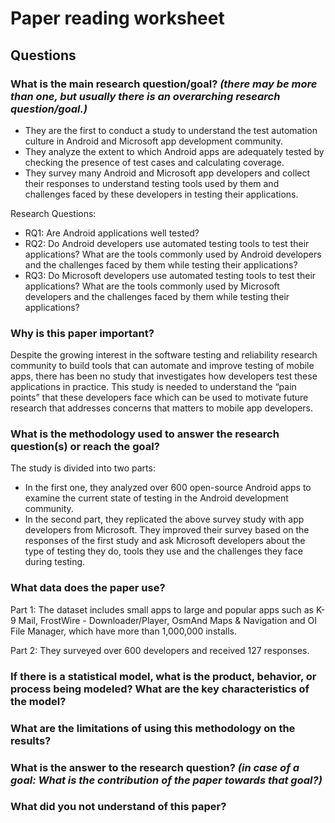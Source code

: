 # Paper reading worksheet

## Questions

### What is the **main research question/goal**? _(there may be more than one, but usually there is an overarching research question/goal.)_

- They are the first to conduct a study to understand the test automation culture in Android and Microsoft app development community.
- They analyze the extent to which Android apps are adequately tested by checking the presence of test cases and calculating coverage.
- They survey many Android and Microsoft app developers and collect their responses to understand testing tools used by them and challenges faced by these developers in testing their applications.

Research Questions:
- RQ1: Are Android applications well tested?
- RQ2: Do Android developers use automated testing tools to test their applications? What are the tools commonly used by Android developers and the challenges faced by them while testing their applications?
- RQ3: Do Microsoft developers use automated testing tools to test their applications? What are the tools commonly used by Microsoft developers and the challenges faced by them while testing their applications?

### Why is this paper **important**?

Despite the growing interest in the software testing and reliability research community to build tools that can automate and improve testing of mobile apps, there has been no study that investigates how developers test these applications in practice. This study is needed to understand the “pain points” that these developers face which can be used to motivate future research that addresses concerns that matters to mobile app developers.

### What is the **methodology** used to answer the research question(s) or reach the goal?

The study is divided into two parts:
- In the first one, they analyzed over 600 open-source Android apps to examine the current state of testing in the Android development community.
- In the second part, they replicated the above survey study with app developers from Microsoft. They improved their survey based on the responses of the first study and ask Microsoft developers about the type of testing they do, tools they use and the challenges they face during testing.

### What **data** does the paper use?

Part 1:
The dataset includes small apps to large and popular apps such as K- 9 Mail, FrostWire - Downloader/Player, OsmAnd Maps & Navigation and OI File Manager, which have more than 1,000,000 installs.

Part 2:
They surveyed over 600 developers and received 127 responses.

### If there is a **statistical model**, what is the product, behavior, or process being modeled? What are the key characteristics of the model?



### What are the **limitations** of using this methodology on the results?



### What is **the answer** to the research question? _(in case of a goal: What is the contribution of the paper towards that goal?)_



### What did you **not understand** of this paper?
